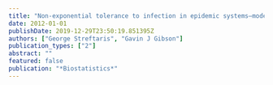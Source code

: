 ```yaml
---
title: "Non-exponential tolerance to infection in epidemic systems—modeling, inference, and assessment"
date: 2012-01-01
publishDate: 2019-12-29T23:50:19.851395Z
authors: ["George Streftaris", "Gavin J Gibson"]
publication_types: ["2"]
abstract: ""
featured: false
publication: "*Biostatistics*"
---
```


